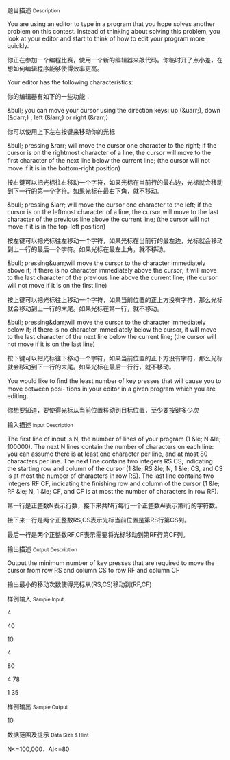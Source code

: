 <div class="panel panel-default">
<div class="area-title">
<span>
题目描述
<small>Description</small>
</span></div>
<div class="panel-body">

<p>You are using an editor to type in a program that you hope solves another problem on this contest. Instead of thinking about solving this problem, you look at your editor and start to think of how to edit your program more quickly.</p><p>你正在参加一个编程比赛，使用一个新的编辑器来敲代码。你临时开了点小差，在想如何编辑程序能够使得效率更高。</p><p>Your editor has the following characteristics:</p><p>你的编辑器有如下的一些功能：</p><p>&amp;bull; you can move your cursor using the direction keys: up (&amp;uarr;), down (&amp;darr;) , left (&amp;larr;) or right (&amp;rarr;)</p><p>你可以使用上下左右按键来移动你的光标</p><p>&amp;bull; pressing &amp;rarr; will move the cursor one character to the right; if the cursor is on the rightmost character of a line, the cursor will move to the ﬁrst character of the next line below the current line; (the cursor will not move if it is in the bottom-right position)</p><p>按右键可以把光标往右移动一个字符，如果光标在当前行的最右边，光标就会移动到下一行的第一个字符。如果光标在最右下角，就不移动。</p><p>&amp;bull; pressing &amp;larr; will move the cursor one character to the left; if the cursor is on the leftmost character of a line, the cursor will move to the last character of the previous line above the current line; (the cursor will not move if it is in the top-left position)</p><p>按左键可以把光标往左移动一个字符，如果光标在当前行的最左边，光标就会移动到上一行的最后一个字符。如果光标在最左上角，就不移动。</p><p>&amp;bull; pressing&amp;uarr;will move the cursor to the character immediately above it; if there is no character immediately above the cursor, it will move to the last character of the previous line above the current line; (the cursor will not move if it is on the ﬁrst line)</p><p>按上键可以把光标往上移动一个字符，如果当前位置的正上方没有字符，那么光标就会移动到上一行的末尾。如果光标在第一行，就不移动。</p><p>&amp;bull; pressing&amp;darr;will move the cursor to the character immediately below it; if there is no character immediately below the cursor, it will move to the last character of the next line below the current line; (the cursor will not move if it is on the last line)</p><p>按下键可以把光标往下移动一个字符，如果当前位置的正下方没有字符，那么光标就会移动到下一行的末尾。如果光标在最后一行行，就不移动。</p><p>You would like to ﬁnd the least number of key presses that will cause you to move between posi- tions in your editor in a given program which you are editing.</p><p>你想要知道，要使得光标从当前位置移动到目标位置，至少要按键多少次</p>

</div>
</div>

<div class="panel panel-default">
<div class="area-title">
<span>
输入描述
<small>Input Description</small>
</span></div>
<div class="panel-body">
<p>The ﬁrst line of input is N, the number of lines of your program (1 &amp;le; N &amp;le; 100000). The next N lines contain the number of characters on each line: you can assume there is at least one character per line, and at most 80 characters per line. The next line contains two integers RS CS, indicating the starting row and column of the cursor (1 &amp;le; RS &amp;le; N, 1 &amp;le; CS, and CS is at most the number of characters in row RS). The last line contains two integers RF CF, indicating the ﬁnishing row and column of the cursor (1 &amp;le; RF &amp;le; N, 1 &amp;le; CF, and CF is at most the number of characters in row RF).</p><p>第一行是正整数N表示行数，接下来共N行每行一个正整数Ai表示第i行的字符数。</p><p>接下来一行是两个正整数RS,CS表示光标当前位置是第RS行第CS列。</p><p>最后一行是两个正整数RF,CF表示需要将光标移动到第RF行第CF列。</p>

</div>
</div>
<div  class="panel panel-default">
<div class="area-title">
<span>
输出描述
<small>Output Description</small>
</span></div>
<div class="panel-body">

<p>Output the minimum number of key presses that are required to move the cursor from row RS and column CS to row RF and column CF</p><p>输出最小的移动次数使得光标从(RS,CS)移动到(RF,CF)</p>

</div>
</div>


<div class="panel panel-default">
<div class="area-title">
<span>
样例输入
<small>Sample Input</small>
</span></div>
<div class="panel-body">
<p>4</p><p>40</p><p>10</p><p>4</p><p>80</p><p>4 78</p><p>1 35</p>

</div>
</div>

<div class="panel panel-default">
<div class="area-title">
<span>
样例输出
<small>Sample Output</small>
</span></div>
<div class="panel-body">
<p>10</p>

</div>
</div>

<div class="panel panel-default">
<div class="area-title">
<span>
数据范围及提示
<small>Data Size & Hint</small>
</span></div>
<div class="panel-body">
<p>N&lt;=100,000，Ai&lt;=80</p>
</div>
</div>